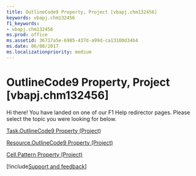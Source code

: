 ```yaml
---
title: OutlineCode9 Property, Project [vbapj.chm132456]
keywords: vbapj.chm132456
f1_keywords:
- vbapj.chm132456
ms.prod: office
ms.assetid: 36717a5e-6985-437d-a99d-ca13100d34b4
ms.date: 06/08/2017
ms.localizationpriority: medium
---
```



# OutlineCode9 Property, Project [vbapj.chm132456]

Hi there! You have landed on one of our F1 Help redirector pages. Please select the topic you were looking for below.

[Task.OutlineCode9 Property (Project)](https://msdn.microsoft.com/library/969f1f13-ba87-d096-69f9-463d95e9e876%28Office.15%29.aspx)

[Resource.OutlineCode9 Property (Project)](https://msdn.microsoft.com/library/4474c02e-5d7d-6dc9-1716-8df77af54e0c%28Office.15%29.aspx)

[Cell.Pattern Property (Project)](https://msdn.microsoft.com/library/d1aaabe7-c970-8738-caa4-b222db88fdd0%28Office.15%29.aspx)

[!include[Support and feedback](~/includes/feedback-boilerplate.md)]